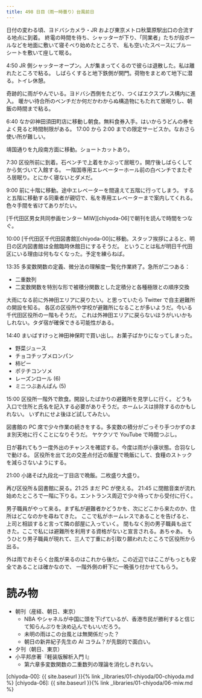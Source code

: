 ```yaml
---
title: 498 日目（雨一時曇り）台風前日
---
```


日付の変わる頃、ヨドバシカメラ・JR および東京メトロ秋葉原駅出口の合流する地点に到着。
終電の時間を待ち、シャッターが下り、「同業者」たちが段ボールなどを地面に敷いて寝そべり始めたところで、
私も空いたスペースにブルーシートを敷いて座して眠る。

4:50 JR 側シャッターオープン。人が集まってくるので彼らは退散した。私は離れたところで粘る。
しばらくすると地下鉄側が開門。荷物をまとめて地下に潜る。トイレ休憩。

奇跡的に雨がやんでいる。ヨドバシ西側をたどり、つくばエクスプレス構内に進入。
暖かい待合所のベンチだか何だかわからぬ構造物にもたれて居眠りし、朝飯の時間まで粘る。

6:40 なか卯神田須田町店に移動し朝食。無料食券入手。はいからうどんの券をよく見ると時間制限がある。
17:00 から 2:00 までの限定サービスか。なおさら使い所が難しい。

靖国通りを九段南方面に移動。ショートカットあり。

7:30 区役所前に到着。石ベンチで上着をかぶって居眠り。開庁後しばらくしてから気づいて入館する。
一階国専用エレベーターホール前の白ベンチでまたぞろ居眠り。とにかく寝ないとダメだ。

9:00 前に十階に移動。途中エレベーターを間違えて五階に行ってしまう。
すると五階に移動する同乗者が親切で、私を専用エレベーターまで案内してくれる。色々手間を省けてありがたい。

[千代田区男女共同参画センター MIW][chiyoda-06]で朝刊を読んで時間をつなぐ。

10:00 [千代田区千代田図書館][chiyoda-00]に移動。スタッフ挨拶によると、明日の区内図書館は全館臨時休館日にするそうだ。
ということは私が明日千代田区にいる理由は何もなくなった。予定を練らねば。

13:35 多変数関数の定義、微分法の理解度一覧化作業終了。急所が二つある：
* 二重数列
* 二変数関数を特別な形で被積分関数とした定積分と各種極限との順序交換

大雨になる前に外神田エリアに戻りたい。と思っていたら Twitter で自主避難所の開設を知る。
各区の区役所や学校が避難所になることが多いようだ。今いる千代田区役所の一階もそうだ。
これは外神田エリアに戻らないほうがいいかもしれない。タダ宿が確保できる可能性がある。

14:40 まいばすけっと神田神保町で買い出し。お菓子ばかりになってしまった。
* 野菜ジュース
* チョコチップメロンパン
* 柿ピー
* ポテチコンソメ
* レーズンロール (6)
* ミニつぶあんぱん (5)

15:00 区役所一階外で飲食。開設したばかりの避難所を見学しに行く。
どうも入口で住所と氏名を記入する必要がありそうだ。ホームレスは排除するのかもしれない。
いずれにせよ後ほど試してみたい。

図書館の PC 席で少々作業の続きをする。多変数の積分がごっそり手つかずのまま別天地に行くことになりそうだ。
ヤケクソで YouTube で時間つぶし。

日が暮れてもう一度外出のチャンスを確認する。今度は雨が小康状態。合羽なしで動ける。
区役所を出て北の交差点付近の飯屋で晩飯にして、食糧のストックを減らさないようにする。

21:00 小諸そば九段北一丁目店で晩飯。二枚盛り大盛り。

再び区役所＆図書館に戻る。21:25 まだ PC が使える。
21:45 に閉館音楽が流れ始めたところで一階に下りる。エントランス周辺で少々待ってから受付に行く。

男子職員がやって来る。まず私が避難者かどうかを、次にどこから来たのか、住所はどこなのかを尋ねてきた。
ここで私がホームレスであることを告げると、上司と相談すると言って隣の部屋に入っていく。
間もなく別の男子職員も出てきた。ここで私には避難所を利用する資格がないと宣言される。あちゃあ。
もうひとり男子職員が現れて、三人で丁重にお引取り願われたところで区役所から出る。

外は雨でおそらく台風が来るのはこれから後だ。この近辺ではここがもっとも安全であることは確かなので、
一階外側の軒下に一晩張り付かせてもらう。

# 読み物

* 朝刊（産経、朝日、東京）
  * NBA やシャネルが中国に頭を下げているが、香港市民が勝利すると信じて知らんぷりを決め込んでもいいだろう。
  * 未明の雨はこの台風とは無関係だった？
  * 朝日の新井紀子先生の AI コラム？が先鋭的で面白い。
* 夕刊（朝日、東京）
* 小平邦彦著『軽装版解析入門 I』
  * 第六章多変数関数の二重数列の理論を消化しきれない。

[chiyoda-00]: {{ site.baseurl }}{% link _libraries/01-chiyoda/00-chiyoda.md %}
[chiyoda-06]: {{ site.baseurl }}{% link _libraries/01-chiyoda/06-miw.md %}
